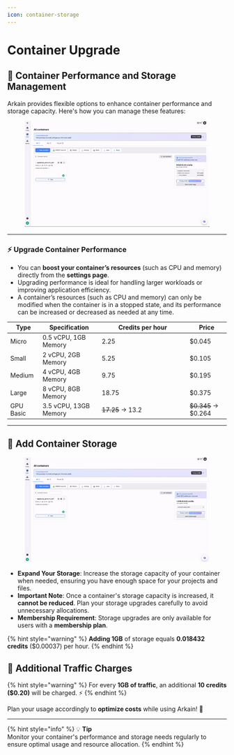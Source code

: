 ```yaml
---
icon: container-storage
---
```


# Container Upgrade

## 🚀 Container **Performance and Storage Management**

Arkain provides flexible options to enhance container performance and storage capacity. Here's how you can manage these features:

<figure><img src="../../../../.gitbook/assets/02012-ezgif.com-video-to-gif-converter.gif" alt=""><figcaption></figcaption></figure>

***

### **⚡ Upgrade Container Performance**

* You can **boost your container’s resources** (such as CPU and memory) directly from the **settings page**.
* Upgrading performance is ideal for handling larger workloads or improving application efficiency.
* A container’s resources (such as CPU and memory) can only be modified when the container is in a stopped state, and its performance can be increased or decreased as needed at any time.

<table><thead><tr><th>Type</th><th>Specification</th><th width="188">Credits per hour</th><th>Price</th></tr></thead><tbody><tr><td>Micro</td><td>0.5 vCPU, 1GB Memory</td><td>2.25</td><td>$0.045</td></tr><tr><td>Small</td><td>2 vCPU, 2GB Memory</td><td>5.25</td><td>$0.105</td></tr><tr><td>Medium</td><td>4 vCPU, 4GB Memory</td><td>9.75</td><td>$0.195</td></tr><tr><td>Large</td><td>8 vCPU, 8GB Memory</td><td>18.75</td><td>$0.375</td></tr><tr><td>GPU Basic</td><td>3.5 vCPU, 13GB Memory</td><td><del>17.25</del> → 13.2</td><td><del>$0.345</del> → $0.264</td></tr></tbody></table>

***

## **💾 Add Container Storage**

<figure><img src="../../../../.gitbook/assets/2025-02-013.29.03-ezgif.com-video-to-gif-converter.gif" alt=""><figcaption></figcaption></figure>

* **Expand Your Storage**: Increase the storage capacity of your container when needed, ensuring you have enough space for your projects and files.
* **Important Note**: Once a container's storage capacity is increased, it **cannot be reduced**. Plan your storage upgrades carefully to avoid unnecessary allocations.
* **Membership Requirement**: Storage upgrades are only available for users with a **membership plan**.

{% hint style="warning" %}
**Adding 1GB** of storage equals **0.018432 credits** ($0.00037) per hour.
{% endhint %}

## 📢 **Additional Traffic Charges**

{% hint style="warning" %}
For every **1GB of traffic**, an additional **10 credits ($0.20)** will be charged. ⚡
{% endhint %}

Plan your usage accordingly to **optimize costs** while using Arkain! 🚀

***

{% hint style="info" %}
💡 **Tip**\
Monitor your container's performance and storage needs regularly to ensure optimal usage and resource allocation.
{% endhint %}

